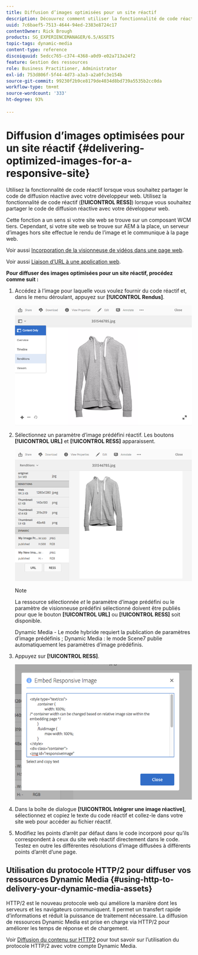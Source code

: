 ```yaml
---
title: Diffusion d’images optimisées pour un site réactif
description: Découvrez comment utiliser la fonctionnalité de code réactif pour diffuser des images optimisées.
uuid: 7c6baef5-7513-4644-94ed-2383e8724c17
contentOwner: Rick Brough
products: SG_EXPERIENCEMANAGER/6.5/ASSETS
topic-tags: dynamic-media
content-type: reference
discoiquuid: 5edcc765-c374-4368-a0d9-e02a713a24f2
feature: Gestion des ressources
role: Business Practitioner, Administrator
exl-id: 753d806f-5f44-4d73-a3a3-a2a0fc3e154b
source-git-commit: 99230f2b9ce8179de4034d8bd739a5535b2cc0da
workflow-type: tm+mt
source-wordcount: '333'
ht-degree: 93%

---
```


# Diffusion d’images optimisées pour un site réactif {#delivering-optimized-images-for-a-responsive-site}

Utilisez la fonctionnalité de code réactif lorsque vous souhaitez partager le code de diffusion réactive avec votre développeur web. Utilisez la fonctionnalité de code réactif (**[!UICONTROL RESS]**) lorsque vous souhaitez partager le code de diffusion réactive avec votre développeur web.

Cette fonction a un sens si votre site web se trouve sur un composant WCM tiers. Cependant, si votre site web se trouve sur AEM à la place, un serveur d’images hors site effectue le rendu de l’image et le communique à la page web.

Voir aussi [Incorporation de la visionneuse de vidéos dans une page web](embed-code.md).

Voir aussi [Liaison d’URL à une application web](linking-urls-to-yourwebapplication.md).

**Pour diffuser des images optimisées pour un site réactif, procédez comme suit :**

1. Accédez à l’image pour laquelle vous voulez fournir du code réactif et, dans le menu déroulant, appuyez sur **[!UICONTROL Rendus]**.

   ![chlimage_1-408](assets/chlimage_1-408.png)

1. Sélectionnez un paramètre d’image prédéfini réactif. Les boutons **[!UICONTROL URL]** et **[!UICONTROL RESS]** apparaissent.

   ![chlimage_1-409](assets/chlimage_1-208.png)

   >[!NOTE]
   >
   >La ressource sélectionnée *et* le paramètre d’image prédéfini ou le paramètre de visionneuse prédéfini sélectionné doivent être publiés pour que le bouton **[!UICONTROL URL]** ou **[!UICONTROL RESS]** soit disponible.
   >
   >Dynamic Media - Le mode hybride requiert la publication de paramètres d’image prédéfinis ; Dynamic Media : le mode Scene7 publie automatiquement les paramètres d’image prédéfinis.

1. Appuyez sur **[!UICONTROL RESS]**.

   ![chlimage_1-410](assets/chlimage_1-410.png)

1. Dans la boîte de dialogue **[!UICONTROL Intégrer une image réactive]**, sélectionnez et copiez le texte du code réactif et collez-le dans votre site web pour accéder au fichier réactif.
1. Modifiez les points d’arrêt par défaut dans le code incorporé pour qu’ils correspondent à ceux du site web réactif directement dans le code. Testez en outre les différentes résolutions d’image diffusées à différents points d’arrêt d’une page.

## Utilisation du protocole HTTP/2 pour diffuser vos ressources Dynamic Media {#using-http-to-delivery-your-dynamic-media-assets}

HTTP/2 est le nouveau protocole web qui améliore la manière dont les serveurs et les navigateurs communiquent. Il permet un transfert rapide d’informations et réduit la puissance de traitement nécessaire. La diffusion de ressources Dynamic Media est prise en charge via HTTP/2 pour améliorer les temps de réponse et de chargement.

Voir [Diffusion du contenu sur HTTP2](http2.md) pour tout savoir sur l’utilisation du protocole HTTP/2 avec votre compte Dynamic Media.
